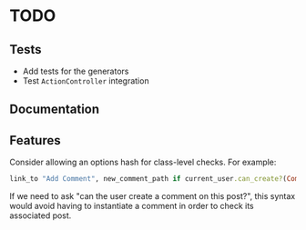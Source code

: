 # TODO

## Tests

- Add tests for the generators
- Test `ActionController` integration

## Documentation

## Features

Consider allowing an options hash for class-level checks. For example:

```ruby
link_to "Add Comment", new_comment_path if current_user.can_create?(Comment, :for => @post)
```

If we need to ask "can the user create a comment on this post?", this syntax would avoid having to instantiate a comment in order to check its associated post.
